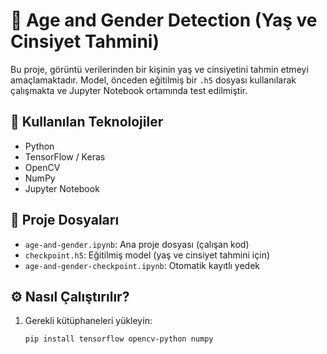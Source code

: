 # 🧠 Age and Gender Detection (Yaş ve Cinsiyet Tahmini)

Bu proje, görüntü verilerinden bir kişinin yaş ve cinsiyetini tahmin etmeyi amaçlamaktadır. Model, önceden eğitilmiş bir `.h5` dosyası kullanılarak çalışmakta ve Jupyter Notebook ortamında test edilmiştir.

## 🚀 Kullanılan Teknolojiler
- Python  
- TensorFlow / Keras  
- OpenCV  
- NumPy  
- Jupyter Notebook  

## 📁 Proje Dosyaları
- `age-and-gender.ipynb`: Ana proje dosyası (çalışan kod)  
- `checkpoint.h5`: Eğitilmiş model (yaş ve cinsiyet tahmini için)  
- `age-and-gender-checkpoint.ipynb`: Otomatik kayıtlı yedek  

## ⚙️ Nasıl Çalıştırılır?
1. Gerekli kütüphaneleri yükleyin:

   ```bash
   pip install tensorflow opencv-python numpy
